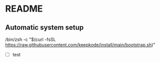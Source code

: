 # README

## Automatic system setup


/bin/zsh -c "$(curl -fsSL https://raw.githubusercontent.com/keepkode/install/main/bootstrap.sh)"

- [ ] test
